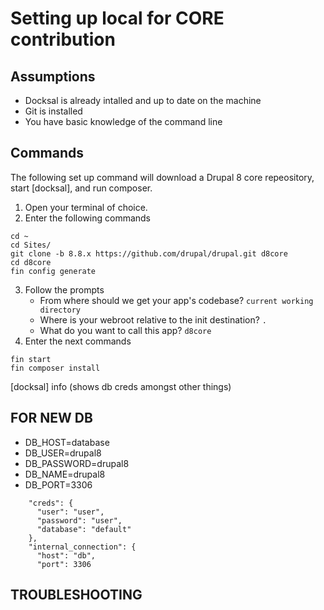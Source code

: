 # Setting up local for CORE contribution

## Assumptions

 * Docksal is already intalled and up to date on the machine
 * Git is installed
 * You have basic knowledge of the command line

## Commands

The following set up command will download a Drupal 8 core repeository, start [docksal], and run composer.

   1. Open your terminal of choice.
   2. Enter the following commands
    
```
cd ~
cd Sites/
git clone -b 8.8.x https://github.com/drupal/drupal.git d8core
cd d8core
fin config generate
```

   3. Follow the prompts
      * From where should we get your app's codebase? `current working directory`
      * Where is your webroot relative to the init destination? `.`
      * What do you want to call this app? `d8core`
   4. Enter the next commands

```
fin start
fin composer install
```

[docksal] info (shows db creds amongst other things)

## FOR NEW DB

 * DB_HOST=database
 * DB_USER=drupal8
 * DB_PASSWORD=drupal8
 * DB_NAME=drupal8
 * DB_PORT=3306
 
```
    "creds": {
      "user": "user",
      "password": "user",
      "database": "default"
    },
    "internal_connection": {
      "host": "db",
      "port": 3306
 ```
      

## TROUBLESHOOTING


